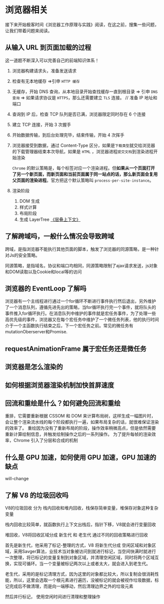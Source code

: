 # 浏览器相关

接下来开始极客时间《浏览器工作原理与实践》阅读，在这之前，搜集一些问题，让我们带着问题来阅读。

## 从输入 URL 到页面加载的过程

这一道题不断深入可以完善自己的前端知识体系！

1. 浏览器构建请求头，准备发送请求
2. 检查有无本地缓存 =>引申 `HTTP 缓存`
3. 无缓存，开始 DNS 查询，从本地目录开始查找缓存一直到根目录 => 引申 `DNS 查询` => 如果请求协议是 `HTTPS`，那么还需要建立 `TLS` 连接。 // 准备 IP 地址和端口
4. 查询到 IP 后，检查 TCP 队列是否已满，浏览器限定同时存在 6 个连接
5. 建立 TCP 连接，开始 3 次握手
6. 开始数据传输，到后台处理完毕，结束传输，开始 4 次挥手
7. 浏览器接受到数据，通过 Content-Type 区分，如果是`下载类型`就交给浏览器的下载管理器结束本次导航，如果是 `HTML` ，浏览器进程`提交文档`到渲染进程开始渲染

   `Chrome` 的默认策略是，每个标签对应一个渲染进程。但**如果从一个页面打开了另一个新页面，而新页面和当前页面属于同一站点的话，那么新页面会复用父页面的渲染进程**。官方把这个默认策略叫 `process-per-site-instance`。

8. 渲染阶段
   1. DOM 生成
   2. 样式计算
   3. 布局阶段
   4. 生成 LayerTree [《层叠上下文》](https://developer.mozilla.org/zh-CN/docs/Web/Guide/CSS/Understanding_z_index/The_stacking_context)

## 了解跨域吗，一般什么情况会导致跨域

跨域，是指浏览器不能执行其他页面的脚本，触发了浏览器的同源策略，是一种针对Js的安全策略。

同源策略，是指域名，协议和端口均相同，同源策略限制了ajax请求发送，js对象和DOM读取以及Cookie和local等的访问

## 浏览器的 EventLoop 了解吗

浏览器有一个主线程进行通过一个for循环不断进行事件执行然后退出，另外维护了一个消息队列，遵循先进先出的策略，当for循环执行完一个事件，就将队头的事件推入for循环执行。在消息队列中维护的事件就是宏任务事件，为了处理一些高优先级的事件，浏览器又在每个宏任务中维护了一个微任务列表，他的执行时间介于一个主函数执行结束之后，下一个宏任务之前。常见的微任务有mutationOberserver和Promise.

## requestAnimationFrame 属于宏任务还是微任务

## 浏览器是怎么渲染的

## 如何根据浏览器渲染机制加快首屏速度

## 回流和重绘是什么？如何避免回流和重绘

重排，它需要重新根据 CSSOM 和 DOM 来计算布局树，这样生成一幅图片时，会让整个渲染流水线的每个阶段都执行一遍，如果布局复杂的话，就很难保证渲染的效率了。
重绘因为没有了重新布局的阶段，操作效率稍微高点，但是依然需要重新计算绘制信息，并触发绘制操作之后的一系列操作。
为了提升每帧的渲染效率，Chrome 引入了分层和合成的机制

## 什么是 GPU 加速，如何使用 GPU 加速，GPU 加速的缺点

will-change

## 了解 V8 的垃圾回收吗

V8的垃圾回收 分为 栈内回收和堆内回收，栈保存简单变量，堆保存对象这种复杂变量

栈内回收比较简单，就函数执行上下文出栈后，指针下移，V8就会进行变量回收

堆回收，V8将回收区域分成 新生代 和 老生代 通过不同的回收策略进行回收

首先是新生代，他采用了标记-整理的方式，V8 将新生代分成 空闲区域和对象区域，采用Savger算法，业技术当对象被访问到就进行标记，当空间快满时就进行一次整理，将已标记的变量复制到对象区域，并清理空闲区域，同时将两个区域互换，实现可循环。当一个变量被标记两次以上或者太大，就会进入到老生代。

老生代，采用的是标记清理方式，因为这里的对象都比较大，所以复制会很消耗性能，所以，这里会选取一个根元素进行遍历，没被标记的就会被视作垃圾数据，标记完成后不做清理，而是向一端移动，然后清理边界之外的垃圾元素

然后并行标记， 使用空闲时间进行清理和整理操作